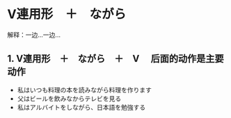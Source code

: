 # V連用形　＋　ながら

解释：一边...一边...

## 1. V連用形　＋　ながら　＋　V　 后面的动作是主要动作

- 私はいつも料理の本を読みながら料理を作ります
- 父はビールを飲みなからテレビを見る
- 私はアルバイトをしながら、日本語を勉強する
